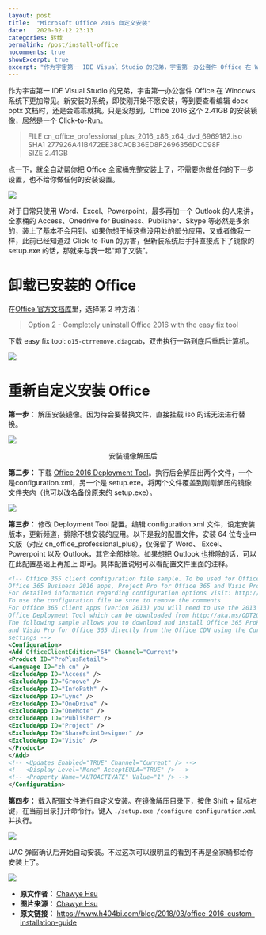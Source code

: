 ```yaml
---
layout: post
title:  "Microsoft Office 2016 自定义安装"
date:   2020-02-12 23:13
categories: 转载
permalink: /post/install-office
nocomments: true
showExcerpt: true
excerpt: "作为宇宙第一 IDE Visual Studio 的兄弟，宇宙第一办公套件 Office 在 Windows 系统下更加常见。新安装的系统，即使刚开始不愿安装，等到要查看编辑 docx pptx 文档时，还是会乖乖就擒。只是没想到，Office 2016 这个 2.41GB 的安装镜像，居然是一个 Click-to-Run。"
---
```


作为宇宙第一 IDE Visual Studio 的兄弟，宇宙第一办公套件 Office 在 Windows 系统下更加常见。新安装的系统，即使刚开始不愿安装，等到要查看编辑 docx pptx 文档时，还是会乖乖就擒。只是没想到，Office 2016 这个 2.41GB 的安装镜像，居然是一个 Click-to-Run。

> FILE cn_office_professional_plus_2016_x86_x64_dvd_6969182.iso<br>
SHA1 277926A41B472EE38CA0B36ED8F2696356DCC98F<br>
SIZE 2.41GB

点一下，就全自动帮你把 Office 全家桶完整安装上了，不需要你做任何的下一步设置，也不给你做任何的安装设置。

![](https://myhusky.oss-cn-beijing.aliyuncs.com/Echo/images/install-office/20180324002-8578c6ed.jpg)

对于日常只使用 Word、Excel、Powerpoint，最多再加一个 Outlook 的人来讲，全家桶的 Access、Onedrive for Business、Publisher、Skype 等必然是多余的，装上了基本不会用到。如果你想干掉这些没用处的部分应用，又或者像我一样，此前已经知道过 Click-to-Run 的厉害，但新装系统后手抖直接点下了镜像的 setup.exe 的话，那就来与我一起“卸了又装”。

# 卸载已安装的 Office

在<a href="https://support.office.com/en-us/article/9dd49b83-264a-477a-8fcc-2fdf5dbf61d8" target="_blank">Office 官方文档库</a>里，选择第 2 种方法：

>Option 2 - Completely uninstall Office 2016 with the easy fix tool

下载 easy fix tool: `o15-ctrremove.diagcab`，双击执行一路到底后重启计算机。

![](https://myhusky.oss-cn-beijing.aliyuncs.com/Echo/images/install-office/20180324003-3c9cdc49.jpg)

# 重新自定义安装 Office

**第一步：** 解压安装镜像。因为待会要替换文件，直接挂载 iso 的话无法进行替换。

![](https://myhusky.oss-cn-beijing.aliyuncs.com/Echo/images/install-office/20180324004-d0e49d82.jpg)
<center>安装镜像解压后</center>

**第二步：** 下载 <a href="https://www.microsoft.com/en-us/download/details.aspx?id=49117" target="_blank">Office 2016 Deployment Tool</a>。执行后会解压出两个文件，一个是configuration.xml，另一个是 setup.exe。将两个文件覆盖到刚刚解压的镜像文件夹内（也可以改名备份原来的 setup.exe）。

![](https://myhusky.oss-cn-beijing.aliyuncs.com/Echo/images/install-office/20180324005-10a02c45.jpg)

**第三步：** 修改 Deployment Tool 配置。编辑 configuration.xml 文件，设定安装版本，更新频道，排除不想安装的应用。以下是我的配置文件，安装 64 位专业中文版（对应 cn_office_professional_plus），仅保留了 Word、 Excel、Powerpoint 以及 Outlook，其它全部排除。如果想把 Outlook 也排除的话，可以在此配置基础上再加上 <ExcludeApp ID="Outlook" /> 即可。具体配置说明可以看配置文件里面的注释。

~~~xml
<!-- Office 365 client configuration file sample. To be used for Office 365 ProPlus 2016 apps,
Office 365 Business 2016 apps, Project Pro for Office 365 and Visio Pro for Office 365.
For detailed information regarding configuration options visit: http://aka.ms/ODT.
To use the configuration file be sure to remove the comments
For Office 365 client apps (verion 2013) you will need to use the 2013 version of the
Office Deployment Tool which can be downloaded from http://aka.ms/ODT2013
The following sample allows you to download and install Office 365 ProPlus 2016 apps
and Visio Pro for Office 365 directly from the Office CDN using the Current Channel
settings -->
<Configuration>
<Add OfficeClientEdition="64" Channel="Current">
<Product ID="ProPlusRetail">
<Language ID="zh-cn" />
<ExcludeApp ID="Access" />
<ExcludeApp ID="Groove" />
<ExcludeApp ID="InfoPath" />
<ExcludeApp ID="Lync" />
<ExcludeApp ID="OneDrive" />
<ExcludeApp ID="OneNote" />
<ExcludeApp ID="Publisher" />
<ExcludeApp ID="Project" />
<ExcludeApp ID="SharePointDesigner" />
<ExcludeApp ID="Visio" />
</Product>
</Add>
<!-- <Updates Enabled="TRUE" Channel="Current" /> -->
<!-- <Display Level="None" AcceptEULA="TRUE" /> -->
<!-- <Property Name="AUTOACTIVATE" Value="1" /> -->
</Configuration>
~~~

**第四步：** 载入配置文件进行自定义安装。在镜像解压目录下，按住 Shift + 鼠标右键，在当前目录打开命令行。键入 `./setup.exe /configure configuration.xml` 并执行。

![](https://myhusky.oss-cn-beijing.aliyuncs.com/Echo/images/install-office/20180324006-7531e895.png)

UAC 弹窗确认后开始自动安装。不过这次可以很明显的看到不再是全家桶都给你安装上了。

![](https://myhusky.oss-cn-beijing.aliyuncs.com/Echo/images/install-office/20180324007-e620367a.png)

<ul class="post-copyright">
  <li class="post-copyright-author">
    <strong>原文作者： </strong><a href="https://www.h404bi.com/about" target="_blank">Chawye Hsu</a></li>
  <li class="post-copyright-author">
    <strong>图片来源： </strong><a href="https://www.h404bi.com/about" target="_blank">Chawye Hsu</a></li>
  <li class="post-copyright-link">
    <strong>原文链接：</strong>
    <a href="https://www.h404bi.com/blog/2018/03/office-2016-custom-installation-guide" title="{{ page.title }}" target="_blank">https://www.h404bi.com/blog/2018/03/office-2016-custom-installation-guide</a></li>
</ul>
